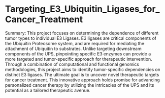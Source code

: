 # Targeting_E3_Ubiquitin_Ligases_for_Cancer_Treatment

Summary: This project focuses on determining the dependence of different tumor types to individual E3 Ligases.
E3 ligases are critical components of the Ubiquitin Proteosome system, and are required for mediating
the attachment of Ubiquitin to substrates. Unlike targeting downstream components of the UPS, pinpointing
specific E3 enzymes can provide a more targeted and tumor-specific approach for therapeutic intervention.
Through a combination of computational and functional genomics methodologies, this project aims to identify
tumor-specific dependencies on distinct E3 ligases. The ultimate goal is to uncover novel therapeutic targets for
cancer treatment. This innovative approach holds promise for advancing personalized cancer therapy by
utilizing the intricacies of the UPS and its potential as a tailored therapeutic avenue.
